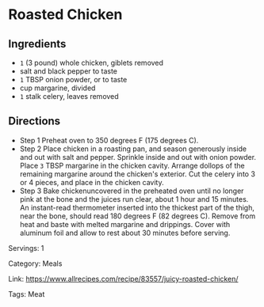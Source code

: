 # Roasted Chicken

## Ingredients

- `1` (3 pound) whole chicken, giblets removed
- salt and black pepper to taste
- `1` TBSP onion powder, or to taste
- cup margarine, divided
- `1` stalk celery, leaves removed

## Directions

- Step 1 Preheat oven to 350 degrees F (175 degrees C).
- Step 2 Place chicken in a roasting pan, and season generously inside and out with salt and pepper. Sprinkle inside and out with onion powder. Place `3` TBSP margarine in the chicken cavity. Arrange dollops of the remaining margarine around the chicken's exterior. Cut the celery into 3 or 4 pieces, and place in the chicken cavity.
- Step 3 Bake chickenuncovered in the preheated oven until no longer pink at the bone and the juices run clear, about 1 hour and 15 minutes. An instant-read thermometer inserted into the thickest part of the thigh, near the bone, should read 180 degrees F (82 degrees C). Remove from heat and baste with melted margarine and drippings. Cover with aluminum foil and allow to rest about 30 minutes before serving.

Servings: 1

Category: Meals

Link: https://www.allrecipes.com/recipe/83557/juicy-roasted-chicken/

Tags: Meat

